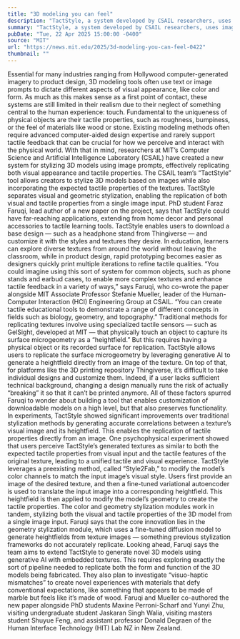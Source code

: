 ```yaml
---
title: "3D modeling you can feel"
description: "TactStyle, a system developed by CSAIL researchers, uses image prompts to replicate both the visual appearance and tactile properties of 3D models."
summary: "TactStyle, a system developed by CSAIL researchers, uses image prompts to replicate both the visual appearance and tacti"
pubDate: "Tue, 22 Apr 2025 15:00:00 -0400"
source: "MIT"
url: "https://news.mit.edu/2025/3d-modeling-you-can-feel-0422"
thumbnail: ""
---
```


Essential for many industries ranging from Hollywood computer-generated imagery to product design, 3D modeling tools often use text or image prompts to dictate different aspects of visual appearance, like color and form. As much as this makes sense as a first point of contact, these systems are still limited in their realism due to their neglect of something central to the human experience: touch.
Fundamental to the uniqueness of physical objects are their tactile properties, such as roughness, bumpiness, or the feel of materials like wood or stone. Existing modeling methods often require advanced computer-aided design expertise and rarely support tactile feedback that can be crucial for how we perceive and interact with the physical world.
With that in mind, researchers at MIT’s Computer Science and Artificial Intelligence Laboratory (CSAIL) have created a new system for stylizing 3D models using image prompts, effectively replicating both visual appearance and tactile properties.
The CSAIL team’s “TactStyle” tool allows creators to stylize 3D models based on images while also incorporating the expected tactile properties of the textures. TactStyle separates visual and geometric stylization, enabling the replication of both visual and tactile properties from a single image input.
PhD student Faraz Faruqi, lead author of a new paper on the project, says that TactStyle could have far-reaching applications, extending from home decor and personal accessories to tactile learning tools. TactStyle enables users to download a base design — such as a headphone stand from Thingiverse — and customize it with the styles and textures they desire. In education, learners can explore diverse textures from around the world without leaving the classroom, while in product design, rapid prototyping becomes easier as designers quickly print multiple iterations to refine tactile qualities.
“You could imagine using this sort of system for common objects, such as phone stands and earbud cases, to enable more complex textures and enhance tactile feedback in a variety of ways,” says Faruqi, who co-wrote the paper alongside MIT Associate Professor Stefanie Mueller, leader of the Human-Computer Interaction (HCI) Engineering Group at CSAIL. “You can create tactile educational tools to demonstrate a range of different concepts in fields such as biology, geometry, and topography.”
Traditional methods for replicating textures involve using specialized tactile sensors — such as GelSight, developed at MIT — that physically touch an object to capture its surface microgeometry as a “heightfield.” But this requires having a physical object or its recorded surface for replication. TactStyle allows users to replicate the surface microgeometry by leveraging generative AI to generate a heightfield directly from an image of the texture.
On top of that, for platforms like the 3D printing repository Thingiverse, it’s difficult to take individual designs and customize them. Indeed, if a user lacks sufficient technical background, changing a design manually runs the risk of actually “breaking” it so that it can’t be printed anymore. All of these factors spurred Faruqi to wonder about building a tool that enables customization of downloadable models on a high level, but that also preserves functionality.
In experiments, TactStyle showed significant improvements over traditional stylization methods by generating accurate correlations between a texture’s visual image and its heightfield. This enables the replication of tactile properties directly from an image. One psychophysical experiment showed that users perceive TactStyle’s generated textures as similar to both the expected tactile properties from visual input and the tactile features of the original texture, leading to a unified tactile and visual experience.
TactStyle leverages a preexisting method, called “Style2Fab,” to modify the model’s color channels to match the input image’s visual style. Users first provide an image of the desired texture, and then a fine-tuned variational autoencoder is used to translate the input image into a corresponding heightfield. This heightfield is then applied to modify the model’s geometry to create the tactile properties.
The color and geometry stylization modules work in tandem, stylizing both the visual and tactile properties of the 3D model from a single image input. Faruqi says that the core innovation lies in the geometry stylization module, which uses a fine-tuned diffusion model to generate heightfields from texture images — something previous stylization frameworks do not accurately replicate.
Looking ahead, Faruqi says the team aims to extend TactStyle to generate novel 3D models using generative AI with embedded textures. This requires exploring exactly the sort of pipeline needed to replicate both the form and function of the 3D models being fabricated. They also plan to investigate “visuo-haptic mismatches” to create novel experiences with materials that defy conventional expectations, like something that appears to be made of marble but feels like it’s made of wood.
Faruqi and Mueller co-authored the new paper alongside PhD students Maxine Perroni-Scharf and Yunyi Zhu, visiting undergraduate student Jaskaran Singh Walia, visiting masters student Shuyue Feng, and assistant professor Donald Degraen of the Human Interface Technology (HIT) Lab NZ in New Zealand.